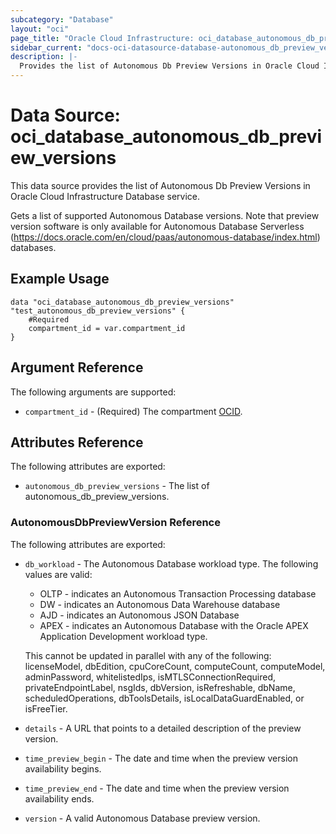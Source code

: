 ```yaml
---
subcategory: "Database"
layout: "oci"
page_title: "Oracle Cloud Infrastructure: oci_database_autonomous_db_preview_versions"
sidebar_current: "docs-oci-datasource-database-autonomous_db_preview_versions"
description: |-
  Provides the list of Autonomous Db Preview Versions in Oracle Cloud Infrastructure Database service
---
```


# Data Source: oci_database_autonomous_db_preview_versions
This data source provides the list of Autonomous Db Preview Versions in Oracle Cloud Infrastructure Database service.

Gets a list of supported Autonomous Database versions. Note that preview version software is only available for
Autonomous Database Serverless (https://docs.oracle.com/en/cloud/paas/autonomous-database/index.html) databases.


## Example Usage

```hcl
data "oci_database_autonomous_db_preview_versions" "test_autonomous_db_preview_versions" {
	#Required
	compartment_id = var.compartment_id
}
```

## Argument Reference

The following arguments are supported:

* `compartment_id` - (Required) The compartment [OCID](https://docs.cloud.oracle.com/iaas/Content/General/Concepts/identifiers.htm).


## Attributes Reference

The following attributes are exported:

* `autonomous_db_preview_versions` - The list of autonomous_db_preview_versions.

### AutonomousDbPreviewVersion Reference

The following attributes are exported:

* `db_workload` - The Autonomous Database workload type. The following values are valid:
	* OLTP - indicates an Autonomous Transaction Processing database
	* DW - indicates an Autonomous Data Warehouse database
	* AJD - indicates an Autonomous JSON Database
	* APEX - indicates an Autonomous Database with the Oracle APEX Application Development workload type.

	This cannot be updated in parallel with any of the following: licenseModel, dbEdition, cpuCoreCount, computeCount, computeModel, adminPassword, whitelistedIps, isMTLSConnectionRequired, privateEndpointLabel, nsgIds, dbVersion, isRefreshable, dbName, scheduledOperations, dbToolsDetails, isLocalDataGuardEnabled, or isFreeTier. 
* `details` - A URL that points to a detailed description of the preview version.
* `time_preview_begin` - The date and time when the preview version availability begins.
* `time_preview_end` - The date and time when the preview version availability ends.
* `version` - A valid Autonomous Database preview version.

